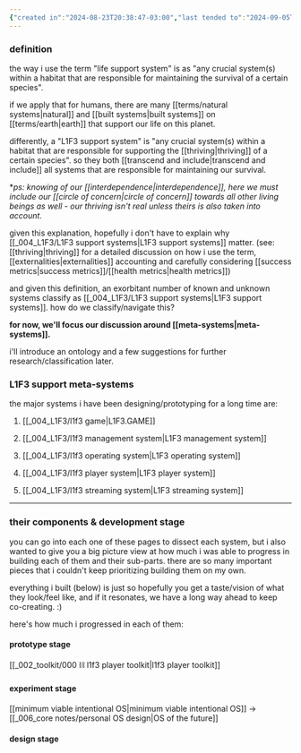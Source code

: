 ```yaml
---
{"created in":"2024-08-23T20:38:47-03:00","last tended to":"2024-09-05T14:46:30-03:00","tags":["l1f3","project","🌿"],"dg-publish":true,"relevancescore":99,"permalink":"/004-l1-f3/l1-f3-support-systems/","dgPassFrontmatter":true,"created":"2024-08-23T20:38:47.282-03:00","updated":"2024-09-05T14:46:30.133-03:00"}
---
```


### definition

the way i use the term "life support system" is as "any crucial system(s) within a habitat that are responsible for maintaining the survival of a certain species".

if we apply that for humans, there are many [[terms/natural systems\|natural]] and [[built systems\|built systems]] on [[terms/earth\|earth]] that support our life on this planet.

differently, a "L1F3 support system" is "any crucial system(s) within a habitat that are responsible for supporting the [[thriving\|thriving]] of a certain species". so they both [[transcend and include\|transcend and include]] all systems that are responsible for maintaining our survival.

\**ps: knowing of our [[interdependence\|interdependence]], here we must include our [[circle of concern\|circle of concern]] towards all other living beings as well - our thriving isn't real unless theirs is also taken into account.*

given this explanation, hopefully i don't have to explain why [[_004_L1F3/L1F3 support systems\|L1F3 support systems]] matter. (see: [[thriving\|thriving]] for a detailed discussion on how i use the term, [[externalities\|externalities]] accounting and carefully considering [[success metrics\|success metrics]]/[[health metrics\|health metrics]])

and given this definition, an exorbitant number of known and unknown systems classify as [[_004_L1F3/L1F3 support systems\|L1F3 support systems]]. how do we classify/navigate this?

**for now, we'll focus our discussion around [[meta-systems\|meta-systems]].**

i'll introduce an ontology and a few suggestions for further research/classification later.

### L1F3 support meta-systems

the major systems i have been designing/prototyping for a long time are:

1) [[_004_L1F3/l1f3 game\|L1F3.GAME]]

2) [[_004_L1F3/l1f3 management system\|L1F3 management system]]

3) [[_004_L1F3/l1f3 operating system\|L1F3 operating system]]

4) [[_004_L1F3/l1f3 player system\|L1F3 player system]]

5) [[_004_L1F3/l1f3 streaming system\|L1F3 streaming system]]


---
### their components & development stage

you can go into each one of these pages to dissect each system, but i also wanted to give you a big picture view at how much i was able to progress in building each of them and their sub-parts. there are so many important pieces that i couldn't keep prioritizing building them on my own.

everything i built (below) is just so hopefully you get a taste/vision of what they look/feel like, and if it resonates, we have a long way ahead to keep co-creating. :)

here's how much i progressed in each of them:

#### prototype stage

[[_002_toolkit/000 ⛓ l1f3 player toolkit\|l1f3 player toolkit]]

#### experiment stage

[[minimum viable intentional OS\|minimum viable intentional OS]] -> [[_006_core notes/personal OS design\|OS of the future]]

#### design stage



